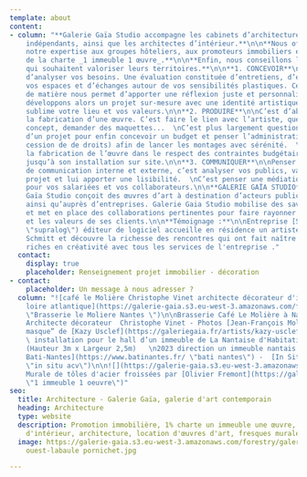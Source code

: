 ```yaml
---
template: about
content:
- column: "**Galerie Gaïa Studio accompagne les cabinets d’architecture,  \nles architectes
    indépendants, ainsi que les architectes d’intérieur.**\n\n**Nous offrons également
    notre expertise aux groupes hôteliers, aux promoteurs immobiliers et aux signataires
    de la charte _1 immeuble 1 œuvre_.**\n\n**Enfin, nous conseillons les collectivités
    qui souhaitent valoriser leurs territoires.**\n\n**1. CONCEVOIR**\n\nIl s’agit
    d’analyser vos besoins. Une évaluation constituée d’entretiens, d’études de
    vos espaces et d’échanges autour de vos sensibilités plastiques. Cette récolte
    de matière nous permet d’apporter une réflexion juste et personnalisée. Nous
    développons alors un projet sur-mesure avec une identité artistique forte, qui
    sublime votre lieu et vos valeurs.\n\n**2. PRODUIRE**\n\nC’est d’abord planifier
    la fabrication d’une œuvre. C’est faire le lien avec l’artiste, questionner son
    concept, demander des maquettes...  \nC’est plus largement questionner la faisabilité
    d’un projet pour enfin concevoir un budget et penser l’administratif (contrats,
    cession de de droits) afin de lancer les montages avec sérénité.  \nNous suivons
    la fabrication de l’œuvre dans le respect des contraintes budgétaires et calendaires,
    jusqu’à son installation sur site.\n\n**3. COMMUNIQUER**\n\nPenser une stratégie
    de communication interne et externe, c’est analyser vos publics, valoriser le
    projet et lui apporter une lisibilité.  \nC’est penser une médiation pertinente
    pour vos salariées et vos collaborateurs.\n\n**GALERIE GAÏA STUDIO**\n\nGalerie
    Gaïa Studio conçoit des œuvres d’art à destination d’acteurs publics et privés
    ainsi qu’auprès d’entreprises. Galerie Gaia Studio mobilise des savoir-faire
    et met en place des collaborations pertinentes pour faire rayonner les ambitions
    et les valeurs de ses clients.\n\n**Témoignage :**\n\nEntreprise [Supralog](https://www.reseau-entreprendre.org/fr/blog/artiste-plasticien-en-residence-dans-une-entreprise/
    \"supralog\") éditeur de logiciel accueille en résidence un artiste  Matthieu
    Schmitt et découvre la richesse des rencontres qui ont fait naître des interactions
    riches en créativité avec tous les services de l'entreprise ."
  contact:
    display: true
    placeholder: Renseignement projet immobilier - décoration
- contact:
    placeholder: Un message à nous adresser ?
  column: "![café le Molière Christophe Vinet architecte décorateur d'intérieur nantes
    loire atlantique](https://galerie-gaia.s3.eu-west-3.amazonaws.com/forestry/galeriegaia@brasserielemoliere@jeanfrancoismoliere.jpg
    \"Brasserie le Moliere Nantes \")\n\nBrasserie Café Le Molière à Nantes - Réalisation
    Architecte décorateur  Christophe Vinet - Photos [Jean-François Molliere]()\n\n![](https://galerie-gaia.s3.eu-west-3.amazonaws.com/forestry/masque.jpg)\n\n“Le
    masque” de [Kazy Usclef](https://galeriegaia.fr/artists/kazy-usclef/ \"1% artistique\")
    \ installation pour le hall d’un immeuble de La Nantaise d'Habitation en 2023
    (Hauteur 3m x Largeur 2,5m)   \n2023 direction un immeuble nantais  \n[Groupe
    Bati-Nantes](https://www.batinantes.fr/ \"bati nantes\") -  [In Situ Architecture](https://insituacv.com/
    \"in situ acv\")\n\n![](https://galerie-gaia.s3.eu-west-3.amazonaws.com/forestry/mural-11-compressions-500x200-15000-1.jpg)\n\nInstallation
    Murale de tôles d'acier froissées par [Olivier Fremont](https://galeriegaia.fr/artists/olivier-fremont/
    \"1 immeuble 1 oeuvre\")"
seo:
  title: Architecture - Galerie Gaïa, galerie d'art contemporain
  heading: Architecture
  type: website
  description: Promotion immobilière, 1% charte un immeuble une œuvre, décoration
    d'intérieur, architecture, location d'œuvres d'art, fresques murales, street art...
  image: https://galerie-gaia.s3.eu-west-3.amazonaws.com/forestry/galeriegaia-magazinecoté
    ouest-labaule pornichet.jpg

---
```

